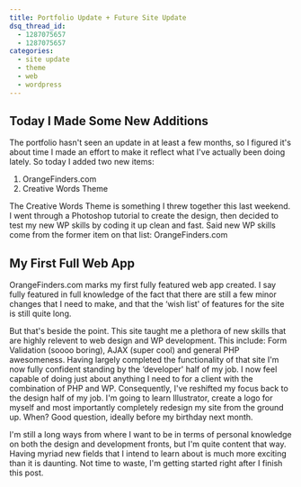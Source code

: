 ```yaml
---
title: Portfolio Update + Future Site Update
dsq_thread_id:
  - 1287075657
  - 1287075657
categories:
  - site update
  - theme
  - web
  - wordpress
---
```


## Today I Made Some New Additions

The portfolio hasn't seen an update in at least a few months, so I figured it's about time I made an effort to make it reflect what I've actually been doing lately. So today I added two new items:

1. OrangeFinders.com
2. Creative Words Theme

The Creative Words Theme is something I threw together this last weekend. I went through a Photoshop tutorial to create the design, then decided to test my new WP skills by coding it up clean and fast. Said new WP skills come from the former item on that list: OrangeFinders.com

<!--more-->

## My First Full Web App

OrangeFinders.com marks my first fully featured web app created. I say fully featured in full knowledge of the fact that there are still a few minor changes that I need to make, and that the &#8216;wish list' of features for the site is still quite long.

But that's beside the point. This site taught me a plethora of new skills that are highly relevent to web design and WP development. This include: Form Validation (soooo boring), AJAX (super cool) and general PHP awesomeness. Having largely completed the functionality of that site I'm now fully confident standing by the &#8216;developer' half of my job. I now feel capable of doing just about anything I need to for a client with the combination of PHP and WP. Consequently, I've reshifted my focus back to the design half of my job. I'm going to learn Illustrator, create a logo for myself and most importantly completely redesign my site from the ground up. When? Good question, ideally before my birthday next month.

I'm still a long ways from where I want to be in terms of personal knowledge on both the design and development fronts, but I'm quite content that way. Having myriad new fields that I intend to learn about is much more exciting than it is daunting. Not time to waste, I'm getting started right after I finish this post.
